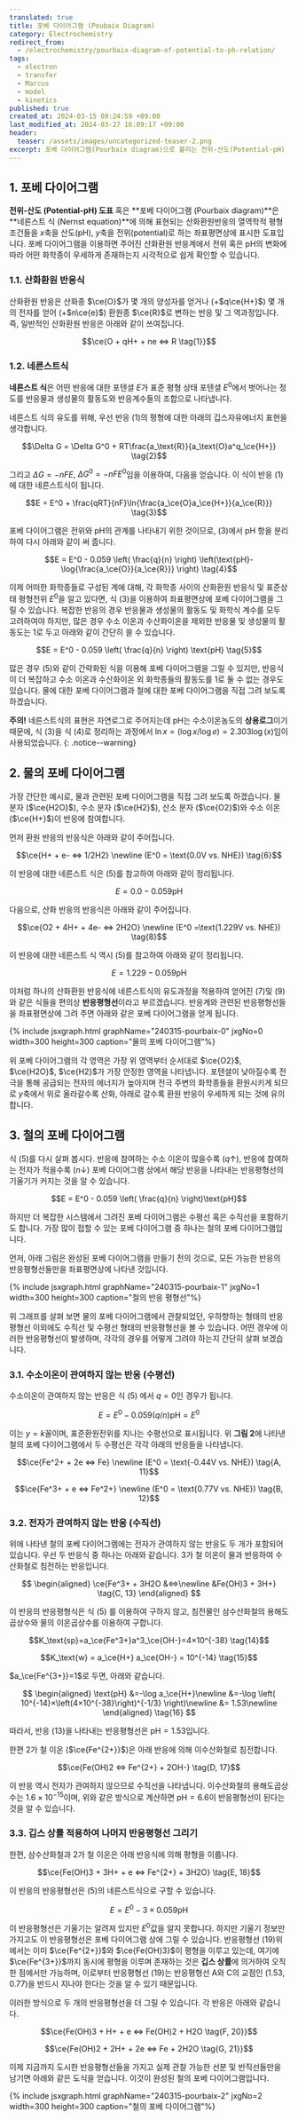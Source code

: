```yaml
---
translated: true
title: 포베 다이어그램 (Poubaix Diagram)
category: Electrochemistry
redirect_from:
  - /electrochemistry/pourbaix-diagram-of-potential-to-ph-relation/
tags:
  - electron
  - transfer
  - Marcus
  - model
  - kinetics
published: true
created_at: 2024-03-15 09:24:59 +09:00
last_modified_at: 2024-03-27 16:09:17 +09:00
header:
  teaser: /assets/images/uncategorized-teaser-2.png
excerpt: 포베 다이어그램(Pourbaix diagram)으로 불리는 전위-산도(Potential-pH) 도표를 그리는 방법 및 읽는 방법에 대해 정리합니다.
---
```


## 1. 포베 다이어그램

**전위-산도 (Potential-pH) 도표** 혹은 **포베 다이어그램 (Pourbaix diagram)**은 **네른스트 식 (Nernst equation)**에 의해 표현되는 산화환원반응의 열역학적 평형조건들을 $x$축을 산도(pH), $y$축을 전위(potential)로 하는 좌표평면상에 표시한 도표입니다.  포베 다이어그램을 이용하면 주어진 산화환원 반응계에서 전위 혹은 pH의 변화에 따라 어떤 화학종이 우세하게 존재하는지 시각적으로 쉽게 확인할 수 있습니다.

### 1.1. 산화환원 반응식

산화환원 반응은 산화종 $\ce{O}$가 몇 개의 양성자를 얻거나 (+$q\ce{H+}$) 몇 개의 전자를 얻어 (+$n\ce{e}$) 환원종 $\ce{R}$로 변하는 반응 및 그 역과정입니다.  즉, 일반적인 산화환원 반응은 아래와 같이 쓰여집니다.

$$\ce{O + qH+ + ne <=> R \tag{1}}$$

### 1.2. 네른스트식

**네른스트 식**은 어떤 반응에 대한 포텐셜 $E$가 표준 평형 상태 포텐셜 $E^0$에서 벗어나는 정도를 반응물과 생성물의 활동도와 반응계수들의 조합으로 나타냅니다.

네른스트 식의 유도를 위해, 우선 반응 $(1)$의 평형에 대한 아래의 깁스자유에너지 표현을 생각합니다.

$$\Delta G = \Delta G^0 + RT\frac{a_\text{R}}{a_\text{O}a^q_\ce{H+}} \tag{2}$$

그리고 $\Delta G = -nFE$, $\Delta G^0 = -nFE^0$임을 이용하여, 다음을 얻습니다.  이 식이 반응 $(1)$에 대한 네른스트식이 됩니다.

$$E = E^0 + \frac{qRT}{nF}\ln{\frac{a_\ce{O}a_\ce{H+}}{a_\ce{R}}} \tag{3}$$

포베 다이어그램은 전위와 pH의 관계를 나타내기 위한 것이므로, $(3)$에서 pH 항을 분리하여 다시 아래와 같이 써 줍니다. 

$$E = E^0 - 0.059 \left( \frac{q}{n} \right) \left(\text{pH}-\log{\frac{a_\ce{O}}{a_\ce{R}}} \right) \tag{4}$$

이제 어떠한 화학종들로 구성된 계에 대해, 각 화학종 사이의 산화환원 반응식 및 표준상태 평형전위 $E^0$을 알고 있다면, 식 $(3)$을 이용하여 좌표평면상에 포베 다이어그램을 그릴 수 있습니다.  복잡한 반응의 경우 반응물과 생성물의 활동도 및 화학식 계수를 모두 고려하여야 하지만, 많은 경우 수소 이온과 수산화이온을 제외한 반응물 및 생성물의 활동도는 1로 두고 아래와 같이 간단히 쓸 수 있습니다.

$$E = E^0 - 0.059 \left( \frac{q}{n} \right) \text{pH} \tag{5}$$

많은 경우 $(5)$와 같이 간략화된 식을 이용해 포베 다이어그램을 그릴 수 있지만, 반응식이 더 복잡하고 수소 이온과 수산화이온 외 화학종들의 활동도를 1로 둘 수 없는 경우도 있습니다.  물에 대한 포베 다이어그램과 철에 대한 포베 다이어그램을 직접 그려 보도록 하겠습니다.

**주의!**  네른스트식의 표현은 자연로그로 주어지는데 pH는 수소이온농도의 **상용로그**이기 때문에,  식 $(3)$을 식 $(4)$로 정리하는 과정에서 $\ln{x} = (\log x/\log e) = 2.303\log(x)$임이 사용되었습니다.
{: .notice--warning}

## 2. 물의 포베 다이어그램

가장 간단한 예시로, 물과 관련된 포베 다이어그램을 직접 그려 보도록 하겠습니다.  물 분자 ($\ce{H2O}$), 수소 분자 ($\ce{H2}$), 산소 분자 ($\ce{O2}$)와 수소 이온 ($\ce{H+}$)이 반응에 참여합니다.

먼저 환원 반응의 반응식은 아래와 같이 주어집니다.

$$\ce{H+ + e- <=> 1/2H2} \newline (E^0 = \text{0.0V vs. NHE}) \tag{6}$$

이 반응에 대한 네른스트 식은 $(5)$를 참고하여 아래와 같이 정리됩니다.

$$E = 0.0 - 0.059\text{pH} \tag{7}$$

다음으로, 산화 반응의 반응식은 아래와 같이 주어집니다.

$$\ce{O2 + 4H+ + 4e- <=> 2H2O} \newline (E^0 =\text{1.229V vs. NHE}) \tag{8}$$

이 반응에 대한 네른스트 식 역시 $(5)$를 참고하여 아래와 같이 정리됩니다.

$$E = 1.229 - 0.059\text{pH} \tag{9}$$

이처럼 하나의 산화환원 반응식에 네른스트식의 유도과정을 적용하여 얻어진 $(7)$및 $(9)$와 같은 식들을 편의상 **반응평형선**이라고 부르겠습니다.  반응계와 관련된 반응평형선들을 좌표평면상에 그려 주면 아래와 같은 포베 다이어그램을 얻게 됩니다.

{% include jsxgraph.html graphName="240315-pourbaix-0" jxgNo=0 width=300 height=300 caption="물의 포베 다이어그램"%}

위 포베 다이어그램의 각 영역은 가장 위 영역부터 순서대로 $\ce{O2}$, $\ce{H2O}$, $\ce{H2}$가 가장 안정한 영역을 나타냅니다.  포텐셜이 낮아질수록 전극을 통해 공급되는 전자의 에너지가 높아지며 전극 주변의 화학종들을 환원시키게 되므로 $y$축에서 위로 올라갈수록 산화, 아래로 갈수록 환원 반응이 우세하게 되는 것에 유의합니다.

## 3. 철의 포베 다이어그램

식 $(5)$를 다시 살펴 봅시다.  반응에 참여하는 수소 이온이 많을수록 ($q \uparrow$), 반응에 참여하는 전자가 적을수록 ($n \downarrow$) 포베 다이어그램 상에서 해당 반응을 나타내는 반응평형선의 기울기가 커지는 것을 알 수 있습니다.

$$E = E^0 - 0.059 \left( \frac{q}{n} \right)\text{pH}$$

하지만 더 복잡한 시스템에서 그려진 포베 다이어그램은 수평선 혹은 수직선을 포함하기도 합니다.  가장 많이 접할 수 있는 포베 다이어그램 중 하나는 철의 포베 다이어그램입니다.

먼저, 아래 그림은 완성된 포베 다이어그램을 만들기 전의 것으로, 모든 가능한 반응의 반응평형선들만을 좌표평면상에 나타낸 것입니다.

{% include jsxgraph.html graphName="240315-pourbaix-1" jxgNo=1 width=300 height=300 caption="철의 반응 평형선"%}

위 그래프를 살펴 보면 물의 포베 다이어그램에서 관찰되었던, 우하향하는 형태의 반응평형선 이외에도 수직선 및 수평선 형태의 반응평형선을 볼 수 있습니다.  어떤 경우에 이러한 반응평형선이 발생하며, 각각의 경우를 어떻게 그려야 하는지 간단히 살펴 보겠습니다.

### 3.1. 수소이온이 관여하지 않는 반응 (수평선)

수소이온이 관여하지 않는 반응은 식 $(5)$ 에서 $q=0$인 경우가 됩니다. 

$$E = E^0 - 0.059(q/n)\text{pH} \tag{9} = E^0$$

이는 $y=k$꼴이며, 표준환원전위를 지나는 수평선으로 표시됩니다.  위 **그림 2**에 나타낸 철의 포베 다이어그램에서 두 수평선은 각각 아래의 반응들을 나타냅니다.

$$\ce{Fe^2+ + 2e <=> Fe} \newline (E^0 = \text{-0.44V vs. NHE}) \tag{A, 11}$$

$$\ce{Fe^3+ + e <=> Fe^2+} \newline (E^0 = \text{0.77V vs. NHE}) \tag{B, 12}$$

### 3.2. 전자가 관여하지 않는 반응 (수직선)

위에 나타낸 철의 포베 다이어그램에는 전자가 관여하지 않는 반응도 두 개가 포함되어 있습니다.  우선 두 반응식 중 하나는 아래와 같습니다.  3가 철 이온이 물과 반응하여 수산화철로 침전하는 반응입니다.

$$
\begin{aligned}
\ce{Fe^3+ + 3H2O &<=>\newline
&Fe(OH)3 + 3H+} \tag{C, 13}
\end{aligned}
$$

이 반응의 반응평형식은 식 $(5)$ 를 이용하여 구하지 않고, 침전물인 삼수산화철의 용해도곱상수와 물의 이온곱상수를 이용하여 구합니다.

$$K_\text{sp}=a_\ce{Fe^3+}a^3_\ce{OH-}=4×10^{-38} \tag{14}$$

$$K_\text{w} = a_\ce{H+} a_\ce{OH-} = 10^{-14} \tag{15}$$

$a_\ce{Fe^{3+}}=1$로 두면, 아래와 같습니다.

$$
\begin{aligned}
\text{pH}
&=-\log a_\ce{H+}\newline
&=-\log \left( 10^{-14}×\left(4×10^{-38}\right)^{-1/3} \right)\newline
&= 1.53\newline
\end{aligned}
\tag{16}
$$

따라서, 반응 $(13)$을 나타내는 반응평형선은 $\text{pH} = 1.53$입니다.

한편 2가 철 이온 ($\ce{Fe^{2+}}$)은 아래 반응에 의해 이수산화철로 침전합니다.

$$\ce{Fe(OH)2 <=> Fe^{2+} + 2OH-} \tag{D, 17}$$

이 반응 역시 전자가 관여하지 않으므로 수직선을 나타냅니다.  이수산화철의 용해도곱상수는 $1.6×10^{-15}$이며, 위와 같은 방식으로 계산하면 $\text{pH} = 6.6$이 반응평형선이 된다는 것을 알 수 있습니다.

### 3.3. 깁스 상률 적용하여 나머지 반응평형선 그리기

한편, 삼수산화철과 2가 철 이온은 아래 반응식에 의해 평형을 이룹니다.

$$\ce{Fe(OH)3 + 3H+ + e <=> Fe^{2+} + 3H2O} \tag{E, 18}$$

이 반응의 반응평형선은 $(5)$의 네른스트식으로 구할 수 있습니다.

$$E = E^0 - 3×0.059\text{pH} \tag{19}$$

이 반응평형선은 기울기는 알려져 있지만 $E^0$값을 알지 못합니다.  하지만 기울기 정보만 가지고도 이 반응평형선은 포베 다이어그램 상에 그릴 수 있습니다.  반응평형선 $(19)$위에서는 이미 $\ce{Fe^{2+}}$와 $\ce{Fe(OH)3}$이 평형을 이루고 있는데, 여기에 $\ce{Fe^{3+}}$까지 동시에 평형을 이루며 존재하는 것은 **깁스 상률**에 의거하여 오직 한 점에서만 가능하며, 이로부터 반응평형선 $(19)$는 반응평형선 A와 C의 교점인 $(1.53, 0.77)$을 반드시 지나야 한다는 것을 알 수 있기 때문입니다.

이러한 방식으로 두 개의 반응평형선을 더 그릴 수 있습니다.  각 반응은 아래와 같습니다.

$$\ce{Fe(OH)3 + H+ + e <=> Fe(OH)2 + H2O \tag{F, 20}}$$

$$\ce{Fe(OH)2 + 2H+ + 2e <=> Fe + 2H2O \tag{G, 21}}$$

이제 지금까지 도시한 반응평형선들을  가지고 실제 관찰 가능한 선분 및 반직선들만을 남기면 아래와 같은 도식을 얻습니다.  이것이 완성된 철의 포베 다이어그램입니다.

{% include jsxgraph.html graphName="240315-pourbaix-2" jxgNo=2 width=300 height=300 caption="철의 포베 다이어그램"%}